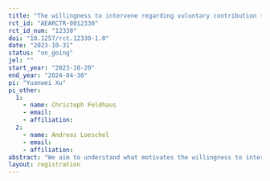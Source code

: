 ```yaml
---
title: "The willingness to intervene regarding vuluntary contribution to environmental projects"
rct_id: "AEARCTR-0012330"
rct_id_num: "12330"
doi: "10.1257/rct.12330-1.0"
date: "2023-10-31"
status: "on_going"
jel: ""
start_year: "2023-10-20"
end_year: "2024-04-30"
pi: "Yuanwei Xu"
pi_other:
  1:
    - name: Christoph Feldhaus
    - email: 
    - affiliation: 
  2:
    - name: Andreas Loeschel
    - email: 
    - affiliation: 
abstract: "We aim to understand what motivates the willingness to intervene in the case of voluntary contribution to environmental protection projects in China. There are two options offered: (i) a payment of 18 CNY (equivalently 2.5 USD), or (ii) a payment of 12 CNY (1.6 USD) and a donation of 10 CNY (1.4 USD) to projects working on carbon reductions. Our randomization follows a 2x2x2 design on 3 domains: (i) reasons for low efforts for environmental protection, internal (low preference for environmental protection) or external (low knowledge of carbon projects), (ii) a soft (giving suggestions only) or hard (forbidding one choice) intervention, and (iii) a real impact on another Chinese or German citizen. "
layout: registration
---
```


